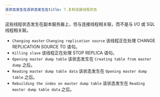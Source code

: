 ```yaml
---
该状态发生在该状态发生在title: 7.复制连接线程状态
---
```

这些线程状态发生在副本服务器上，但与连接线程相关联，而不是与 I/O 或 SQL 线程相关联。

* `Changing master`
  `Changing replication source`
  该线程正在处理 CHANGE REPLICATION SOURCE TO 语句。
* `Killing slave`
  该线程正在处理 STOP REPLICA 语句。
* `Opening master dump table`
  该状态发生在 `Creating table from master dump` 之后。
* `Reading master dump table data`
  该状态发生在 `Opening master dump table` 之后。
* `Rebuilding the index on master dump table`
  该状态发生在 `Reading master dump table data` 之后。
